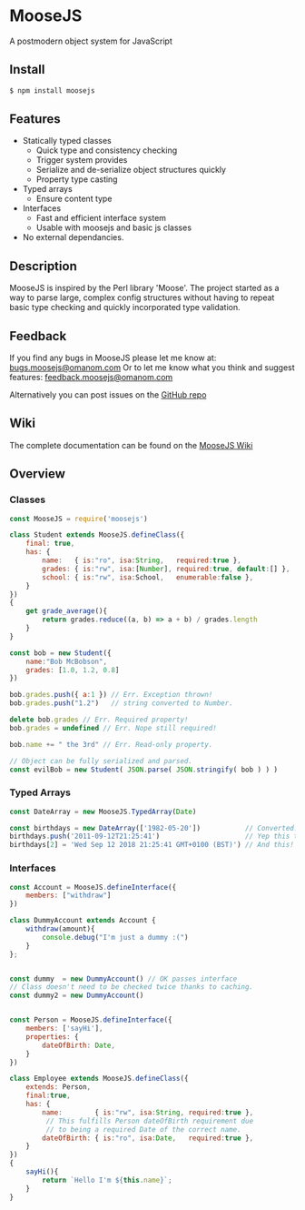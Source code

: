 # MooseJS
A postmodern object system for JavaScript

## Install
```sh
$ npm install moosejs
```

## Features
* Statically typed classes
  * Quick type and consistency checking
  * Trigger system provides
  * Serialize and de-serialize object structures quickly
  * Property type casting
* Typed arrays
  * Ensure content type
* Interfaces
  * Fast and efficient interface system
  * Usable with moosejs and basic js classes
* No external dependancies.

## Description

MooseJS is inspired by the Perl library 'Moose'. The project started
as a way to parse large, complex config structures without having to
repeat basic type checking and quickly incorporated type validation.

## Feedback

If you find any bugs in MooseJS please let me know at: [bugs.moosejs@omanom.com](mailto:bugs.moosejs@omanom.com)
Or to let me know what you think and suggest features: [feedback.moosejs@omanom.com](mailto:feedback.moosejs@omanom.com)

Alternatively you can post issues on the [GitHub repo](https://github.com/byronmurg/MooseJS)

## Wiki

The complete documentation can be found on the [MooseJS Wiki](https://github.com/byronmurg/MooseJS/wiki)

## Overview

### Classes

```js
const MooseJS = require('moosejs')

class Student extends MooseJS.defineClass({
    final: true,
    has: {
        name:   { is:"ro", isa:String,   required:true },
        grades: { is:"rw", isa:[Number], required:true, default:[] },
        school: { is:"rw", isa:School,   enumerable:false },
    }
})
{
    get grade_average(){
        return grades.reduce((a, b) => a + b) / grades.length
    }
}

const bob = new Student({
    name:"Bob McBobson",
    grades: [1.0, 1.2, 0.8]
})

bob.grades.push({ a:1 }) // Err. Exception thrown!
bob.grades.push("1.2")   // string converted to Number.

delete bob.grades // Err. Required property!
bob.grades = undefined // Err. Nope still required!

bob.name += " the 3rd" // Err. Read-only property.

// Object can be fully serialized and parsed.
const evilBob = new Student( JSON.parse( JSON.stringify( bob ) ) ) 
```

### Typed Arrays

```js
const DateArray = new MooseJS.TypedArray(Date)

const birthdays = new DateArray(['1982-05-20'])           // Converted.
birthdays.push('2011-09-12T21:25:41')                     // Yep this too.
birthdays[2] = 'Wed Sep 12 2018 21:25:41 GMT+0100 (BST)') // And this!
```

### Interfaces

```js
const Account = MooseJS.defineInterface({
    members: ["withdraw"]
})

class DummyAccount extends Account {
    withdraw(amount){
        console.debug("I'm just a dummy :(")
    }
};


const dummy  = new DummyAccount() // OK passes interface
// Class doesn't need to be checked twice thanks to caching.
const dummy2 = new DummyAccount()


const Person = MooseJS.defineInterface({
    members: ['sayHi'],
    properties: {
        dateOfBirth: Date,
    }
})

class Employee extends MooseJS.defineClass({
    extends: Person,
    final:true,
    has: {
        name:        { is:"rw", isa:String, required:true },
         // This fulfills Person dateOfBirth requirement due
         // to being a required Date of the correct name.
        dateOfBirth: { is:"ro", isa:Date,   required:true },
    }
})
{
    sayHi(){
        return `Hello I'm ${this.name}`;
    }
}

```
